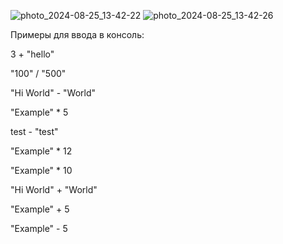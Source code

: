 ![photo_2024-08-25_13-42-22](https://github.com/user-attachments/assets/4f6dca12-da3b-4948-ac44-354d1fae85f3)
![photo_2024-08-25_13-42-26](https://github.com/user-attachments/assets/2c51b16b-556a-477f-bf07-8895c1a3445f)

Примеры для ввода в консоль:

3 + "hello"

"100" / "500"

"Hi World" - "World"

"Example" * 5

test - "test"

"Example" * 12

"Example" * 10

"Hi World" + "World"

"Example" + 5

"Example" - 5

